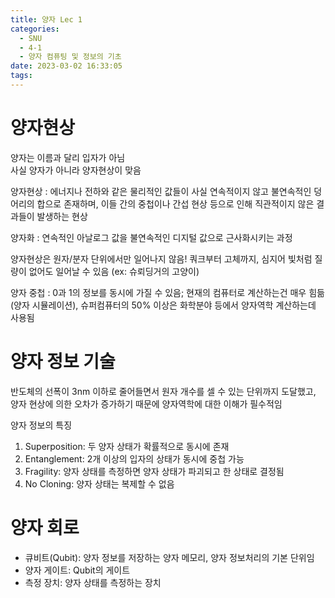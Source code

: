 ```yaml
---
title: 양자 Lec 1
categories:
  - SNU
  - 4-1
  - 양자 컴퓨팅 및 정보의 기초
date: 2023-03-02 16:33:05
tags:
---
```


# 양자현상

양자는 이름과 달리 입자가 아님  
사실 양자가 아니라 양자현상이 맞음

양자현상
: 에너지나 전하와 같은 물리적인 값들이 사실 연속적이지 않고 불연속적인 덩어리의 합으로 존재하며, 이들 간의 중첩이나 간섭 현상 등으로 인해 직관적이지 않은 결과들이 발생하는 현상

양자화
: 연속적인 아날로그 값을 불연속적인 디지털 값으로 근사화시키는 과정

양자현상은 원자/분자 단위에서만 일어나지 않음! 쿼크부터 고체까지, 심지어 빛처럼 질량이 없어도 일어날 수 있음 (ex: 슈뢰딩거의 고양이)

양자 중첩
: 0과 1의 정보를 동시에 가질 수 있음; 현재의 컴퓨터로 계산하는건 매우 힘듦(양자 시뮬레이션), 슈퍼컴퓨터의 50% 이상은 화학분야 등에서 양자역학 계산하는데 사용됨

# 양자 정보 기술

반도체의 선폭이 3nm 이하로 줄어들면서 원자 개수를 셀 수 있는 단위까지 도달했고, 양자 현상에 의한 오차가 증가하기 때문에 양자역학에 대한 이해가 필수적임

양자 정보의 특징

1. Superposition: 두 양자 상태가 확률적으로 동시에 존재
1. Entanglement: 2개 이상의 입자의 상태가 동시에 중첩 가능
1. Fragility: 양자 상태를 측정하면 양자 상태가 파괴되고 한 상태로 결정됨
1. No Cloning: 양자 상태는 복제할 수 없음

# 양자 회로

- 큐비트(Qubit): 양자 정보를 저장하는 양자 메모리, 양자 정보처리의 기본 단위임
- 양자 게이트: Qubit의 게이트
- 측정 장치: 양자 상태를 측정하는 장치
